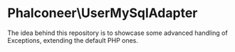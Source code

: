 # Phalconeer\UserMySqlAdapter

The idea behind this repository is to showcase some advanced handling of Exceptions, extending the default PHP ones.
